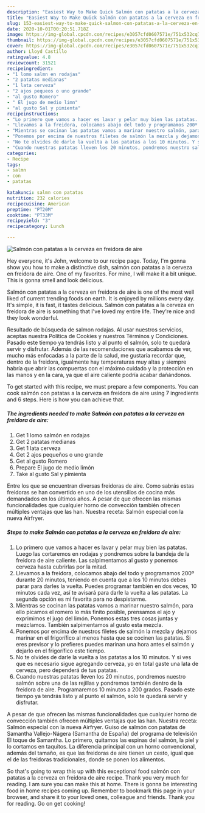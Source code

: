 ```yaml
---
description: "Easiest Way to Make Quick Salmón con patatas a la cerveza en freidora de aire"
title: "Easiest Way to Make Quick Salmón con patatas a la cerveza en freidora de aire"
slug: 153-easiest-way-to-make-quick-salmon-con-patatas-a-la-cerveza-en-freidora-de-aire
date: 2020-10-01T00:20:51.718Z
image: https://img-global.cpcdn.com/recipes/e3057cfd0607571e/751x532cq70/salmon-con-patatas-a-la-cerveza-en-freidora-de-aire-foto-principal.jpg
thumbnail: https://img-global.cpcdn.com/recipes/e3057cfd0607571e/751x532cq70/salmon-con-patatas-a-la-cerveza-en-freidora-de-aire-foto-principal.jpg
cover: https://img-global.cpcdn.com/recipes/e3057cfd0607571e/751x532cq70/salmon-con-patatas-a-la-cerveza-en-freidora-de-aire-foto-principal.jpg
author: Lloyd Castillo
ratingvalue: 4.8
reviewcount: 31521
recipeingredient:
- "1 lomo salmn en rodajas"
- "2 patatas medianas"
- "1 lata cerveza"
- "2 ajos pequeos o uno grande"
- "al gusto Romero"
- " El jugo de medio limn"
- "al gusto Sal y pimienta"
recipeinstructions:
- "Lo primero que vamos a hacer es lavar y pelar muy bien las patatas. Luego las cortaremos en rodajas y pondremos sobre la bandeja de la freidora de aire caliente. Las salpimentamos al gusto y ponemos cerveza hasta cubrirlas por la mitad."
- "Llevamos a la freidora, colocamos abajo del todo y programamos 200º durante 20 minutos, teniendo en cuenta que a los 10 minutos debes parar para darles la vuelta. Puedes programar también en dos veces, 10 minutos cada vez, así te avisará para darle la vuelta a las patatas. La segunda opción es mi favorita para no despistarme."
- "Mientras se cocinan las patatas vamos a marinar nuestro salmón, para ello picamos el romero lo más finito posible, prensamos el ajo y exprimimos el jugo del limón. Ponemos estas tres cosas juntas y mezclamos. También salpimentamos al gusto esta mezcla."
- "Ponemos por encima de nuestros filetes de salmón la mezcla y dejamos marinar en el frigorífico al menos hasta que se cocinen las patatas. Si eres previsor y lo prefieres puedes marinan una hora antes el salmón y dejarlo en el frigorífico este tiempo."
- "No te olvides de darle la vuelta a las patatas a los 10 minutos. Y si ves que es necesario sigue agregando cerveza, yo en total gaste una lata de cerveza, pero dependerá de tus patatas."
- "Cuando nuestras patatas lleven los 20 minutos, pondremos nuestro salmón sobre una de las rejillas y pondremos también dentro de la freidora de aire. Programaremos 10 minutos a 200 grados. Pasado este tiempo ya tendrás listo y al punto el salmón, solo te quedará servir y disfrutar."
categories:
- Recipe
tags:
- salmn
- con
- patatas

katakunci: salmn con patatas 
nutrition: 232 calories
recipecuisine: American
preptime: "PT20M"
cooktime: "PT33M"
recipeyield: "3"
recipecategory: Lunch

---
```



![Salmón con patatas a la cerveza en freidora de aire](https://img-global.cpcdn.com/recipes/e3057cfd0607571e/751x532cq70/salmon-con-patatas-a-la-cerveza-en-freidora-de-aire-foto-principal.jpg)

Hey everyone, it's John, welcome to our recipe page. Today, I'm gonna show you how to make a distinctive dish, salmón con patatas a la cerveza en freidora de aire. One of my favorites. For mine, I will make it a bit unique. This is gonna smell and look delicious.

Salmón con patatas a la cerveza en freidora de aire is one of the most well liked of current trending foods on earth. It is enjoyed by millions every day. It's simple, it is fast, it tastes delicious. Salmón con patatas a la cerveza en freidora de aire is something that I've loved my entire life. They're nice and they look wonderful.

Resultado de búsqueda de salmon rodajas. Al usar nuestros servicios, aceptas nuestra Política de Cookies y nuestros Términos y Condiciones. Pasado este tiempo ya tendrás listo y al punto el salmón, solo te quedará servir y disfrutar. Además de las recomendaciones que acabamos de ver, mucho más enfocadas a la parte de la salud, me gustaría recordar que, dentro de la freidora, igualmente hay temperaturas muy altas y siempre habría que abrir las compuertas con el máximo cuidado y la protección en las manos y en la cara, ya que el aire caliente podría acabar dañándonos.


To get started with this recipe, we must prepare a few components. You can cook salmón con patatas a la cerveza en freidora de aire using 7 ingredients and 6 steps. Here is how you can achieve that.

<!--inarticleads1-->

##### The ingredients needed to make Salmón con patatas a la cerveza en freidora de aire:

1. Get 1 lomo salmón en rodajas
1. Get 2 patatas medianas
1. Get 1 lata cerveza
1. Get 2 ajos pequeños o uno grande
1. Get al gusto Romero
1. Prepare  El jugo de medio limón
1. Take al gusto Sal y pimienta


Entre los que se encuentran diversas freidoras de aire. Como sabrás estas freidoras se han convertido en uno de los utensilios de cocina más demandados en los últimos años. A pesar de que ofrecen las mismas funcionalidades que cualquier horno de convección también ofrecen múltiples ventajas que las han. Nuestra receta: Salmón especial con la nueva Airfryer. 

<!--inarticleads2-->

##### Steps to make Salmón con patatas a la cerveza en freidora de aire:

1. Lo primero que vamos a hacer es lavar y pelar muy bien las patatas. Luego las cortaremos en rodajas y pondremos sobre la bandeja de la freidora de aire caliente. Las salpimentamos al gusto y ponemos cerveza hasta cubrirlas por la mitad.
1. Llevamos a la freidora, colocamos abajo del todo y programamos 200º durante 20 minutos, teniendo en cuenta que a los 10 minutos debes parar para darles la vuelta. Puedes programar también en dos veces, 10 minutos cada vez, así te avisará para darle la vuelta a las patatas. La segunda opción es mi favorita para no despistarme.
1. Mientras se cocinan las patatas vamos a marinar nuestro salmón, para ello picamos el romero lo más finito posible, prensamos el ajo y exprimimos el jugo del limón. Ponemos estas tres cosas juntas y mezclamos. También salpimentamos al gusto esta mezcla.
1. Ponemos por encima de nuestros filetes de salmón la mezcla y dejamos marinar en el frigorífico al menos hasta que se cocinen las patatas. Si eres previsor y lo prefieres puedes marinan una hora antes el salmón y dejarlo en el frigorífico este tiempo.
1. No te olvides de darle la vuelta a las patatas a los 10 minutos. Y si ves que es necesario sigue agregando cerveza, yo en total gaste una lata de cerveza, pero dependerá de tus patatas.
1. Cuando nuestras patatas lleven los 20 minutos, pondremos nuestro salmón sobre una de las rejillas y pondremos también dentro de la freidora de aire. Programaremos 10 minutos a 200 grados. Pasado este tiempo ya tendrás listo y al punto el salmón, solo te quedará servir y disfrutar.


A pesar de que ofrecen las mismas funcionalidades que cualquier horno de convección también ofrecen múltiples ventajas que las han. Nuestra receta: Salmón especial con la nueva Airfryer. Guiso de salmón con patatas de Samantha Vallejo-Nágera (Samantha de España) del programa de televisión El toque de Samantha. Lo primero, quitamos las espinas del salmón, la piel y lo cortamos en taquitos. La diferencia principal con un horno convencional, además del tamaño, es que las freidoras de aire tienen un cesto, igual que el de las freidoras tradicionales, donde se ponen los alimentos. 

So that's going to wrap this up with this exceptional food salmón con patatas a la cerveza en freidora de aire recipe. Thank you very much for reading. I am sure you can make this at home. There is gonna be interesting food in home recipes coming up. Remember to bookmark this page in your browser, and share it to your loved ones, colleague and friends. Thank you for reading. Go on get cooking!
